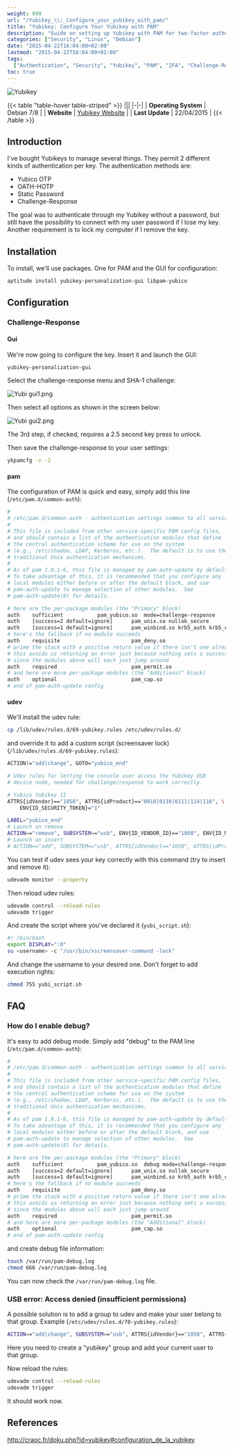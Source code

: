 ```yaml
---
weight: 999
url: "/Yubikey_\\:_Configure_your_yubikey_with_pam/"
title: "Yubikey: Configure Your Yubikey with PAM"
description: "Guide on setting up Yubikey with PAM for two-factor authentication on Linux systems, including configuration for challenge-response mode and automatic screen locking when the key is removed."
categories: ["Security", "Linux", "Debian"]
date: "2015-04-22T16:04:00+02:00"
lastmod: "2015-04-22T16:04:00+02:00"
tags:
  ["Authentication", "Security", "Yubikey", "PAM", "2FA", "Challenge-Response"]
toc: true
---
```


![Yubikey](/images/yubikey.png)

{{< table "table-hover table-striped" >}}
|||
|-|-|
| **Operating System** | Debian 7/8 |
| **Website** | [Yubikey Website](https://www.yubico.com/) |
| **Last Update** | 22/04/2015 |
{{< /table >}}

## Introduction

I've bought Yubikeys to manage several things. They permit 2 different kinds of authentication per key. The authentication methods are:

- Yubico OTP
- OATH-HOTP
- Static Password
- Challenge-Response

The goal was to authenticate through my Yubikey without a password, but still have the possibility to connect with my user password if I lose my key. Another requirement is to lock my computer if I remove the key.

## Installation

To install, we'll use packages. One for PAM and the GUI for configuration:

```bash
aptitude install yubikey-personalization-gui libpam-yubico
```

## Configuration

### Challenge-Response

#### Gui

We're now going to configure the key. Insert it and launch the GUI:

```bash
yubikey-personalization-gui
```

Select the challenge-response menu and SHA-1 challenge:

![Yubi gui1.png](/images/yubi_gui1.png)

Then select all options as shown in the screen below:

![Yubi gui2.png](/images/yubi_gui2.png)

The 3rd step, if checked, requires a 2.5 second key press to unlock.

Then save the challenge-response to your user settings:

```bash
ykpamcfg -v -2
```

#### pam

The configuration of PAM is quick and easy, simply add this line (`/etc/pam.d/common-auth`):

```bash {linenos=table,hl_lines=[17]}
#
# /etc/pam.d/common-auth - authentication settings common to all services
#
# This file is included from other service-specific PAM config files,
# and should contain a list of the authentication modules that define
# the central authentication scheme for use on the system
# (e.g., /etc/shadow, LDAP, Kerberos, etc.).  The default is to use the
# traditional Unix authentication mechanisms.
#
# As of pam 1.0.1-6, this file is managed by pam-auth-update by default.
# To take advantage of this, it is recommended that you configure any
# local modules either before or after the default block, and use
# pam-auth-update to manage selection of other modules.  See
# pam-auth-update(8) for details.

# here are the per-package modules (the "Primary" block)
auth    sufficient           pam_yubico.so  mode=challenge-response
auth    [success=2 default=ignore]      pam_unix.so nullok_secure
auth    [success=1 default=ignore]      pam_winbind.so krb5_auth krb5_ccache_type=FILE cached_login try_first_pass
# here's the fallback if no module succeeds
auth    requisite                       pam_deny.so
# prime the stack with a positive return value if there isn't one already;
# this avoids us returning an error just because nothing sets a success code
# since the modules above will each just jump around
auth    required                        pam_permit.so
# and here are more per-package modules (the "Additional" block)
auth    optional                        pam_cap.so
# end of pam-auth-update config
```

#### udev

We'll install the udev rule:

```bash
cp /lib/udev/rules.d/69-yubikey.rules /etc/udev/rules.d/
```

and override it to add a custom script (screensaver lock) (`/lib/udev/rules.d/69-yubikey.rules`):

```bash {linenos=table,hl_lines=["9-11"]}
ACTION!="add|change", GOTO="yubico_end"

# Udev rules for letting the console user access the Yubikey USB
# device node, needed for challenge/response to work correctly.

# Yubico Yubikey II
ATTRS{idVendor}=="1050", ATTRS{idProduct}=="0010|0110|0111|114|116", \
    ENV{ID_SECURITY_TOKEN}="1"

LABEL="yubico_end"
# Launch on remove
ACTION=="remove", SUBSYSTEM=="usb", ENV{ID_VENDOR_ID}=="1050", ENV{ID_MODEL_ID}=="0010", RUN+="/path/yubi_remove_script.sh"
# Launch on insert
# ACTION=="add", SUBSYSTEM=="usb", ATTRS{idVendor}=="1050", ATTRS{idProduct}=="0010", RUN+="/path/yubi_add_script.sh"
```

You can test if udev sees your key correctly with this command (try to insert and remove it):

```bash
udevadm monitor --property
```

Then reload udev rules:

```bash
udevadm control --reload-rules
udevadm trigger
```

And create the script where you've declared it (`yubi_script.sh`):

```bash {linenos=table,hl_lines=[3]}
#! /bin/bash
export DISPLAY=":0"
su <username> -c "/usr/bin/xscreensaver-command -lock"
```

And change the username to your desired one. Don't forget to add execution rights:

```bash
chmod 755 yubi_script.sh
```

## FAQ

### How do I enable debug?

It's easy to add debug mode. Simply add "debug" to the PAM line (`/etc/pam.d/common-auth`):

```bash {linenos=table,hl_lines=[17]}
#
# /etc/pam.d/common-auth - authentication settings common to all services
#
# This file is included from other service-specific PAM config files,
# and should contain a list of the authentication modules that define
# the central authentication scheme for use on the system
# (e.g., /etc/shadow, LDAP, Kerberos, etc.).  The default is to use the
# traditional Unix authentication mechanisms.
#
# As of pam 1.0.1-6, this file is managed by pam-auth-update by default.
# To take advantage of this, it is recommended that you configure any
# local modules either before or after the default block, and use
# pam-auth-update to manage selection of other modules.  See
# pam-auth-update(8) for details.

# here are the per-package modules (the "Primary" block)
auth    sufficient           pam_yubico.so  debug mode=challenge-response
auth    [success=2 default=ignore]      pam_unix.so nullok_secure
auth    [success=1 default=ignore]      pam_winbind.so krb5_auth krb5_ccache_type=FILE cached_login try_first_pass
# here's the fallback if no module succeeds
auth    requisite                       pam_deny.so
# prime the stack with a positive return value if there isn't one already;
# this avoids us returning an error just because nothing sets a success code
# since the modules above will each just jump around
auth    required                        pam_permit.so
# and here are more per-package modules (the "Additional" block)
auth    optional                        pam_cap.so
# end of pam-auth-update config
```

and create debug file information:

```bash
touch /var/run/pam-debug.log
chmod 666 /var/run/pam-debug.log
```

You can now check the `/var/run/pam-debug.log` file.

### USB error: Access denied (insufficient permissions)

A possible solution is to add a group to udev and make your user belong to that group. Example (`/etc/udev/rules.d/70-yubikey.rules`):

```bash
ACTION=="add|change", SUBSYSTEM=="usb", ATTRS{idVendor}=="1050", ATTRS{idProduct}=="0010", MODE="0664", GROUP="yubikey"
```

Here you need to create a "yubikey" group and add your current user to that group.

Now reload the rules:

```bash
udevadm control --reload-rules
udevadm trigger
```

It should work now.

## References

http://craoc.fr/doku.php?id=yubikey#configuration_de_la_yubikey
